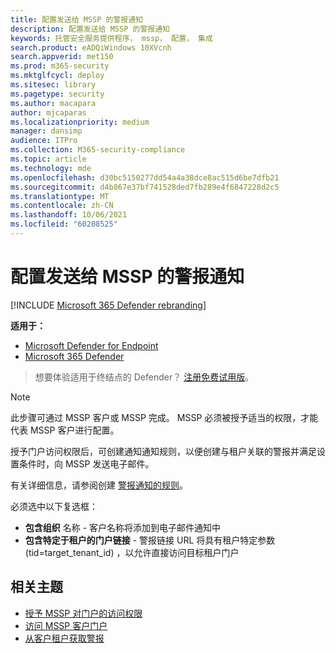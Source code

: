 ```yaml
---
title: 配置发送给 MSSP 的警报通知
description: 配置发送给 MSSP 的警报通知
keywords: 托管安全服务提供程序， mssp， 配置， 集成
search.product: eADQiWindows 10XVcnh
search.appverid: met150
ms.prod: m365-security
ms.mktglfcycl: deploy
ms.sitesec: library
ms.pagetype: security
ms.author: macapara
author: mjcaparas
ms.localizationpriority: medium
manager: dansimp
audience: ITPro
ms.collection: M365-security-compliance
ms.topic: article
ms.technology: mde
ms.openlocfilehash: d30bc5150277dd54a4a38dce8ac515d6be7dfb21
ms.sourcegitcommit: d4b867e37bf741528ded7fb289e4f6847228d2c5
ms.translationtype: MT
ms.contentlocale: zh-CN
ms.lasthandoff: 10/06/2021
ms.locfileid: "60208525"
---
```

# <a name="configure-alert-notifications-that-are-sent-to-mssps"></a>配置发送给 MSSP 的警报通知

[!INCLUDE [Microsoft 365 Defender rebranding](../../includes/microsoft-defender.md)]

**适用于：**
- [Microsoft Defender for Endpoint](https://go.microsoft.com/fwlink/p/?linkid=2154037)
- [Microsoft 365 Defender](https://go.microsoft.com/fwlink/?linkid=2118804)

> 想要体验适用于终结点的 Defender？ [注册免费试用版](https://signup.microsoft.com/create-account/signup?products=7f379fee-c4f9-4278-b0a1-e4c8c2fcdf7e&ru=https://aka.ms/MDEp2OpenTrial?ocid=docs-mssp-support-abovefoldlink)。

> [!NOTE]
> 此步骤可通过 MSSP 客户或 MSSP 完成。 MSSP 必须被授予适当的权限，才能代表 MSSP 客户进行配置。

授予门户访问权限后，可创建通知通知规则，以便创建与租户关联的警报并满足设置条件时，向 MSSP 发送电子邮件。

有关详细信息，请参阅创建 [警报通知的规则](configure-email-notifications.md#create-rules-for-alert-notifications)。

必须选中以下复选框：

- **包含组织** 名称 - 客户名称将添加到电子邮件通知中
- **包含特定于租户的门户链接** - 警报链接 URL 将具有租户特定参数 (tid=target_tenant_id) ，以允许直接访问目标租户门户

## <a name="related-topics"></a>相关主题

- [授予 MSSP 对门户的访问权限](grant-mssp-access.md)
- [访问 MSSP 客户门户](access-mssp-portal.md)
- [从客户租户获取警报](fetch-alerts-mssp.md)
